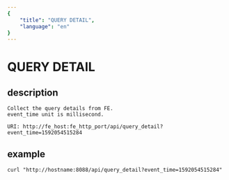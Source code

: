 ```yaml
---
{
    "title": "QUERY DETAIL",
    "language": "en"
}
---
```


<!-- 
Licensed to the Apache Software Foundation (ASF) under one
or more contributor license agreements.  See the NOTICE file
distributed with this work for additional information
regarding copyright ownership.  The ASF licenses this file
to you under the Apache License, Version 2.0 (the
"License"); you may not use this file except in compliance
with the License.  You may obtain a copy of the License at

  http://www.apache.org/licenses/LICENSE-2.0

Unless required by applicable law or agreed to in writing,
software distributed under the License is distributed on an
"AS IS" BASIS, WITHOUT WARRANTIES OR CONDITIONS OF ANY
KIND, either express or implied.  See the License for the
specific language governing permissions and limitations
under the License.
-->

# QUERY DETAIL
## description
   
    Collect the query details from FE.
    event_time unit is millisecond.

    URI: http://fe_host:fe_http_port/api/query_detail?event_time=1592054515284

## example

    curl "http://hostname:8088/api/query_detail?event_time=1592054515284"
